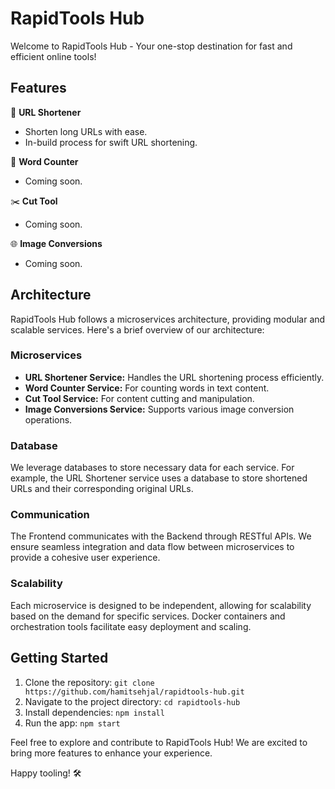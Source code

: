 # RapidTools Hub

Welcome to RapidTools Hub - Your one-stop destination for fast and efficient online tools!

## Features

🚀 **URL Shortener**
   - Shorten long URLs with ease.
   - In-build process for swift URL shortening.

🔄 **Word Counter**
   - Coming soon.

✂️ **Cut Tool**
   - Coming soon.

🌐 **Image Conversions**
   - Coming soon.

## Architecture

RapidTools Hub follows a microservices architecture, providing modular and scalable services.
Here's a brief overview of our architecture:

### Microservices

- **URL Shortener Service:** Handles the URL shortening process efficiently.
- **Word Counter Service:** For counting words in text content.
- **Cut Tool Service:** For content cutting and manipulation.
- **Image Conversions Service:** Supports various image conversion operations.

### Database

We leverage databases to store necessary data for each service. For example, the URL Shortener service uses a database to store shortened URLs and their corresponding original URLs.

### Communication

The Frontend communicates with the Backend through RESTful APIs. We ensure seamless integration and data flow between microservices to provide a cohesive user experience.

### Scalability

Each microservice is designed to be independent, allowing for scalability based on the demand for specific services. Docker containers and orchestration tools facilitate easy deployment and scaling.

## Getting Started

1. Clone the repository: `git clone https://github.com/hamitsehjal/rapidtools-hub.git`
2. Navigate to the project directory: `cd rapidtools-hub`
3. Install dependencies: `npm install`
4. Run the app: `npm start`

Feel free to explore and contribute to RapidTools Hub! We are excited to bring more features to enhance your experience.

Happy tooling! 🛠️
